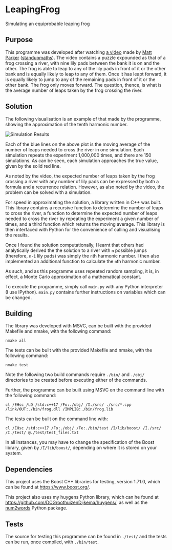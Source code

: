 
# LeapingFrog

Simulating an equiprobable leaping frog

## Purpose

This programme was developed after watching [a video](https://www.youtube.com/watch?v=ZLTyX4zL2Fc) made by [Matt Parker](https://www.youtube.com/user/standupmaths) ([standupmaths](http://standupmaths.com/)). The video contains a puzzle expounded as that of a frog crossing a river, with nine lily pads between the bank it is on and the other. The frog is able to leap to any of the lily pads in front of it or the other bank and is equally likely to leap to any of them. Once it has leapt forward, it is equally likely to jump to any of the remaining pads in front of it or the other bank. The frog only moves forward. The question, thence, is what is the average number of leaps taken by the frog crossing the river.

## Solution

The following visualisation is an example of that made by the programme, showing the approximation of the tenth harmonic number.

![Simulation Results](https://drive.google.com/uc?id=1SG7Xxey8d979ZHCJCyhAGkb-lOllLvHp)

Each of the blue lines on the above plot is the moving average of the number of leaps needed to cross the river in one simulation. Each simulation repeats the experiment 1,000,000 times, and there are 150 simulations. As can be seen, each simulation approaches the true value, given by the solid red line.

As noted by the video, the expected number of leaps taken by the frog crossing a river with any number of lily pads can be expressed by both a formula and a recurrence relation. However, as also noted by the video, the problem can be solved with a simulation.

For speed in approximating the solution, a library written in C++ was built. This library contains a recursive function to determine the number of leaps to cross the river, a function to determine the expected number of leaps needed to cross the river by repeating the experiment a given number of times, and a third function which returns the moving average. This library is then interfaced with Python for the convenience of calling and visualising the results.

Once I found the solution computationally, I learnt that others had analytically derived the the solution to a river with `n` possible jumps (therefore, `n-1` lily pads) was simply the `n`th harmonic number. I then also implemented an additional function to calculate the `n`th harmonic number.

As such, and as this programme uses repeated random sampling, it is, in effect, a Monte Carlo approximation of a mathematical constant.

To execute the programme, simply call ```main.py``` with any Python interpreter (I use IPython). ```main.py``` contains further instructions on variables which can be changed.

## Building

The library was developed with MSVC, can be built with the provided Makefile and nmake, with the following command:

```shell
nmake all
```

The tests can be built with the provided Makefile and nmake, with the following command:

```shell
nmake test
```

Note the following two build commands require ```./bin/``` and ```./obj/``` directories to be created before executing either of the commands.

Further, the programme can be built using MSVC on the command line with the following command:

```shell
cl /EHsc /LD /std:c++17 /Fo:./obj/ /I./src/ ./src/*.cpp /link/OUT:./bin/frog.dll /IMPLIB:./bin/frog.lib
```

The tests can be built on the command line with:

```shell
cl /EHsc /std:c++17 /Fo:./obj/ /Fe:./bin/test /I/lib/boost/ /I./src/ /I./test/ @./test/test_files.txt
```

In all instances, you may have to change the specification of the Boost library, given by ```/I/lib/boost/```, depending on where it is stored on your system.

## Dependencies

This project uses the Boost C++ libraries for testing, version 1.71.0, which can be found at <https://www.boost.org/>.

This project also uses my huygens Python library, which can he found at <https://github.com/DCGroothuizenDijkema/huygens/>, as well as the [num2words](https://pypi.org/project/num2words/) Python package.

## Tests

The source for testing this programme can be found in ```./test/``` and the tests can be run, once compiled, with ```./bin/test```.

